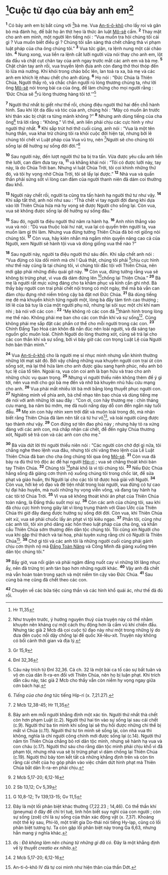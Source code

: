 # [^1*]Cuộc tử đạo của bảy anh em[^1]
<sup><b>1</b></sup> Có bảy anh em bị bắt cùng với [^2*]bà mẹ. Vua [An-ti-ô-khô]() cho lấy roi và gân bò mà đánh họ, để bắt họ ăn thịt heo là thức ăn luật [Mô-sê]() cấm. <sup><b>2</b></sup> Thay mặt cho anh em mình, một người lên tiếng nói : “Vua muốn tra hỏi chúng tôi cái gì ? Vua muốn biết điều gì ? Chúng tôi sẵn sàng thà chết chẳng thà vi phạm luật pháp của cha ông chúng tôi.” <sup><b>3</b></sup> Vua tức giận, ra lệnh nung một cái chảo lớn. <sup><b>4</b></sup> Nung xong, vua liền ra lệnh cắt lưỡi người vừa nói thay cho anh em, lột da đầu và chặt cụt chân tay của anh ngay trước mắt các anh em và bà mẹ. <sup><b>5</b></sup> Chặt chân tay anh rồi, vua truyền lệnh đưa anh còn đang thở thoi thóp đến lò lửa mà nướng. Khi khói trong chảo bốc lên, lan toả ra xa, bà mẹ và các anh em khích lệ nhau chết cho anh dũng. <sup><b>6</b></sup> Họ nói : “Đức Chúa là Thiên Chúa, Người thấy rõ, và chắc chắn người rủ lòng thương chúng ta, như lời ông [Mô-sê]() nói trong bài ca của ông, để làm chứng cho mọi người rằng : ‘Đức Chúa sẽ [^3*]rủ lòng thương hàng tôi tớ.’”[^2]

<sup><b>7</b></sup> Người thứ nhất bị giết như thế rồi, chúng điệu người thứ hai đến chỗ hành hình. Sau khi lột da đầu và tóc của anh, chúng hỏi : “Mày có muốn ăn trước khi thân xác bị chặt ra từng mảnh không ?” <sup><b>8</b></sup> Nhưng anh dùng tiếng của cha ông[^3] trả lời rằng : “Không.” Vì thế, anh liền phải chịu các cực hình y như người thứ nhất. <sup><b>9</b></sup> Khi sắp trút hơi thở cuối cùng, anh nói : “Vua là một tên hung thần, vua khai trừ chúng tôi ra khỏi cuộc đời hiện tại, nhưng bởi lẽ chúng tôi chết vì Luật pháp của Vua vũ trụ, nên [^4*]Người sẽ cho chúng tôi sống lại để hưởng sự sống đời đời.”[^4]

<sup><b>10</b></sup> Sau người này, đến lượt người thứ ba bị tra tấn. Vừa được yêu cầu anh liền thè lưỡi, can đảm đưa tay ra, <sup><b>11</b></sup> và khẳng khái nói : “Tôi có được lưỡi này, tay này, là do Chúa Trời ban. Nhưng vì luật Chúa Trời, tôi coi khinh những thứ đó, và tôi hy vọng nhờ Chúa Trời, tôi sẽ lấy lại được.” <sup><b>12</b></sup> Nhà vua và quần thần phải sửng sốt vì lòng can đảm của người thanh niên đã dám coi thường đau khổ.

<sup><b>13</b></sup> Người này chết rồi, người ta cũng tra tấn hành hạ người thứ tư như vậy. <sup><b>14</b></sup> Khi sắp tắt thở, anh nói như sau : “Thà chết vì tay người đời đang khi dựa vào lời Thiên Chúa hứa mà hy vọng sẽ được Người cho sống lại. Còn vua, vua sẽ không được sống lại để hưởng sự sống đâu.”

<sup><b>15</b></sup> Sau đó, người ta điệu người thứ năm ra hành hạ. <sup><b>16</b></sup> Anh nhìn thẳng vào vua và nói : “Dù vua thuộc loài hư nát, vua lại có quyền trên người ta, vua muốn làm gì thì làm. Nhưng vua đừng tưởng Thiên Chúa đã bỏ rơi giống nòi chúng tôi. <sup><b>17</b></sup> Còn vua, hãy kiên nhẫn mà ngắm nhìn quyền năng cao cả của Người, xem Người sẽ hành tội vua và dòng giống vua thế nào ?”

<sup><b>18</b></sup> Sau người này, người ta điệu người thứ sáu đến. Khi sắp chết anh nói : “Vua đừng có lừa dối mình mà chi ! Quả thật, chúng tôi phải [^5*]chịu cực hình như thế này cũng là tại chúng tôi, vì chúng tôi đắc tội với Thiên Chúa, nên mới gặp phải những điều quái gở này. <sup><b>19</b></sup> Còn vua, đừng tưởng rằng vua sẽ không bị trừng phạt, vì vua đã dám đứng lên [^6*]chống lại Thiên Chúa.” <sup><b>20</b></sup> Bà mẹ là người rất mực xứng đáng cho ta khâm phục và kính cẩn ghi nhớ. Bà thấy bảy người con trai phải chết nội trong có một ngày, thế mà bà vẫn can đảm chịu đựng nhờ niềm trông cậy bà đặt nơi Đức Chúa. <sup><b>21</b></sup> Bà dùng tiếng mẹ đẻ mà khuyến khích từng người một, lòng bà đầy tâm tình cao thượng ; lời lẽ của bà tuy là của một người phụ nữ, nhưng lại sôi sục một chí khí nam nhi ; bà nói với các con : <sup><b>22</b></sup> “Mẹ không rõ các con đã [^7*]thành hình trong lòng mẹ thế nào. Không phải mẹ ban cho các con thần khí và sự sống[^5]. Cũng không phải mẹ sắp đặt các phần cơ thể cho mỗi người trong các con. <sup><b>23</b></sup> Chính Đấng Tạo Hoá càn khôn đã nắn đúc nên loài người, và đã sáng tạo nguồn gốc muôn loài. Chính Người do lòng thương xót, cũng sẽ trả lại cho các con thần khí và sự sống, bởi vì bây giờ các con trọng Luật Lệ của Người hơn bản thân mình.”

<sup><b>24</b></sup> Vua [An-ti-ô-khô]() cho là người mẹ sỉ nhục mình nhưng vẫn khinh thường những lời mạt sát đó. Bởi vậy chẳng những vua khuyên người con trai út còn sống sót, mà lại thề hứa làm cho anh được giàu sang hạnh phúc, nếu anh bỏ tục lệ của tổ tiên. Ngoài ra, vua còn coi anh là bạn hữu và trao cho anh những chức vụ quan trọng. <sup><b>25</b></sup> Nhưng vì người thiếu niên không thèm để ý gì tới, nên vua mới cho gọi bà mẹ đến và nhờ bà khuyên nhủ hầu cứu mạng cho anh. <sup><b>26</b></sup> Vua phải mất nhiều lời bà mới bằng lòng thuyết phục người con. <sup><b>27</b></sup> Nghiêng mình về phía anh, bà chế nhạo tên bạo chúa và dùng tiếng mẹ đẻ nói với anh những lời sau đây : “Con ơi, con hãy thương mẹ : chín tháng cưu mang, ba năm bú mớm, mẹ đã nuôi nấng dạy dỗ con đến ngần này tuổi đầu. <sup><b>28</b></sup> Mẹ xin con hãy nhìn xem trời đất và muôn loài trong đó, mà nhận biết rằng Thiên Chúa đã làm nên tất cả từ hư vô[^6], và loài người cũng được tạo thành như vậy. <sup><b>29</b></sup> Con đừng sợ tên đao phủ này ; nhưng hãy tỏ ra xứng đáng với các anh con, mà chấp nhận cái chết, để đến ngày Chúa thương xót, Người sẽ trả con và các anh con cho mẹ.”

<sup><b>30</b></sup> Bà vừa dứt lời thì người thiếu niên nói : “Các người còn chờ đợi gì nữa, tôi chẳng nghe theo lệnh vua đâu, nhưng tôi chỉ vâng theo lệnh của Lề Luật Thiên Chúa đã ban cho cha ông chúng tôi qua ông [Mô-sê](). <sup><b>31</b></sup> Còn vua đã bày ra đủ thứ trò độc ác để hại người [Híp-ri]() ; vua sẽ chẳng thoát khỏi bàn tay Thiên Chúa. <sup><b>32</b></sup> Chúng tôi [^8*]phải khổ là vì tội chúng tôi. <sup><b>33</b></sup> Nếu Đức Chúa hằng sống đã giáng cơn thịnh nộ xuống chúng tôi trong chốc lát, để sửa phạt và giáo huấn, thì Người lại cho các tôi tớ được hoà giải với Người. <sup><b>34</b></sup> Còn vua, hỡi kẻ vô đạo và đê tiện nhất trong loài người, vua đừng có tự cao tự đại hão huyền, mà nuôi những hy vọng viễn vông, và đang tay hành hạ các tôi tớ Chúa Trời. <sup><b>35</b></sup> Vì vua sẽ không thoát khỏi án phạt của Thiên Chúa toàn năng, là Đấng thấu suốt mọi sự. <sup><b>36</b></sup> Còn các anh của chúng tôi, sau khi đã chịu cực hình trong giây lát vì lòng trung thành với Giao Ước của Thiên Chúa thì giờ đây đang được hưởng sự sống đời đời. Còn vua, khi Thiên Chúa xét xử, vua sẽ phải chuốc lấy án phạt vì tội kiêu ngạo. <sup><b>37</b></sup> Phần tôi, cũng như các anh tôi, tôi xin phó dâng xác hồn theo luật pháp của cha ông, và khẩn cầu Thiên Chúa sớm thương đến dân tộc chúng tôi. Tôi cũng xin Người cho vua khi gặp thử thách và tai hoạ, phải tuyên xưng rằng chỉ có Người là Thiên Chúa[^7]. <sup><b>38</b></sup> Chớ gì tôi và các anh tôi là những người cuối cùng phải gánh chịu cơn thịnh nộ mà [Đấng Toàn Năng]() và Công Minh đã giáng xuống trên dân tộc chúng tôi.”

<sup><b>39</b></sup> Bấy giờ, vua nổi giận và phải ngậm đắng nuốt cay vì những lời lăng nhục ấy, nên đã trừng trị anh tàn bạo hơn những người khác. <sup><b>40</b></sup> Vậy anh đã chết mà vẫn hoàn toàn trong sạch và một niềm tin cậy vào Đức Chúa. <sup><b>41</b></sup> Sau cùng bà mẹ cũng đã chết theo các con.

<sup><b>42</b></sup> Chuyện về các bữa tiệc cúng thần và các hình khổ quái ác, như thế đã đủ rồi.

[^1]: Như truyện trước, ý hướng nguyên thuỷ của truyện này có thể nhằm khuyên nên kháng cự một cách thụ động hơn là cầm vũ khí chiến đấu. Nhưng tác giả 2 Mcb đã coi cuộc tử đạo này như một trong những lý do đưa đến cuộc nổi dậy chống lại đế quốc Xê-lêu-xít. Truyện này không có bối cảnh thời gian và địa lý.
[^2]: Câu này trích từ Đnl 32,36. Cả ch. 32 là một bài ca tố cáo sự bất tuân và vô ơn của dân Ít-ra-en đối với Thiên Chúa, nên họ bị luận phạt. Khi trích dẫn câu này, tác giả 2 Mcb cho thấy vẫn còn niềm hy vọng ngay giữa cơn bách hại.
[^3]: *Tiếng của cha ông* tức tiếng Híp-ri (x. 7,21.27).
[^4]: Bảy anh em mỗi người khẳng định một xác tín. Người thứ nhất thà chết còn hơn phạm Luật (c.2). Người thứ hai tin vào sự sống lại sau cái chết (c.9). Người thứ ba tin mình khi sống lại sẽ thu hồi được những chi thể bị mất vì Chúa (c.11). Người thứ tư tin mình sẽ sống lại, còn nhà vua thì không, nghĩa là chỉ người công chính mới được sống lại (c.14). Người thứ năm tin Thiên Chúa chẳng bỏ rơi dân tộc mình, nhưng sẽ hành hạ vua và con cháu (c.17). Người thứ sáu cho rằng dân tộc mình phải chịu khổ vì đã phạm tội, nhưng nhà vua sẽ bị trừng phạt vì dám chống lại Thiên Chúa (c.19). Người thứ bảy tóm kết tất cả những khẳng định trên và còn tin rằng cái chết của họ góp phần vào việc chấm dứt hình phạt mà Thiên Chúa bắt dân Ít-ra-en phải chịu.
[^5]: Đây là một lối phân biệt khác thường (7,22.23 ; 14,46). Có thể thần khí (pneuma) ở đây để chỉ trí tuệ, linh hồn biết suy nghĩ của con người ; còn sự sống (zoê) chỉ là sự sống của thân xác động vật (x. 7,37). Khoảng một thế kỷ sau, Phi-lô, một triết gia Do-thái nói tiếng Hy-lạp, cũng có lối phân biệt tương tự. Ta còn gặp lối phân biệt này trong Ga 6,63, nhưng hẳn mang ý nghĩa khác.
[^6]: ds : *Đã không làm nên chúng từ những gì đã có*. Đây là một khẳng định về lý thuyết *creatio ex nihilo*.
[^7]: An-ti-ô-khô IV đã tự coi mình như hiện thân của thần Dớt.
[^1*]: Hr 11,35
[^2*]: Gr 15,9
[^3*]: Đnl 32,36
[^4*]: 2 Mcb 12,38-45; Hr 11,35
[^5*]: 2 Mcb 5,17-20; 6,12-16
[^6*]: 2 Sb 13,12; Cv 5,39
[^7*]: G 10,8-12; Tv 139,13-15; Gv 11,5
[^8*]: 2 Mcb 5,17-20; 6,12-16